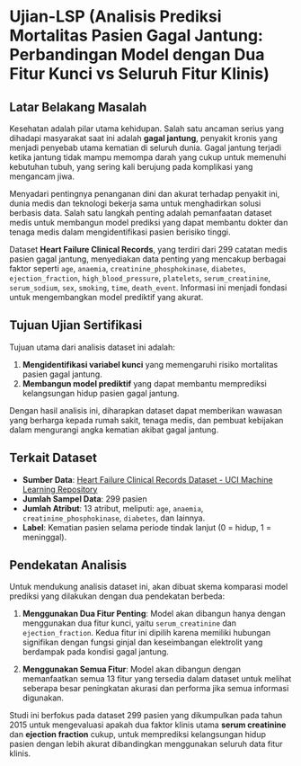 # Ujian-LSP (Analisis Prediksi Mortalitas Pasien Gagal Jantung: Perbandingan Model dengan Dua Fitur Kunci vs Seluruh Fitur Klinis)

## Latar Belakang Masalah
Kesehatan adalah pilar utama kehidupan. Salah satu ancaman serius yang dihadapi masyarakat saat ini adalah **gagal jantung**, penyakit kronis yang menjadi penyebab utama kematian di seluruh dunia. Gagal jantung terjadi ketika jantung tidak mampu memompa darah yang cukup untuk memenuhi kebutuhan tubuh, yang sering kali berujung pada komplikasi yang mengancam jiwa.

Menyadari pentingnya penanganan dini dan akurat terhadap penyakit ini, dunia medis dan teknologi bekerja sama untuk menghadirkan solusi berbasis data. Salah satu langkah penting adalah pemanfaatan dataset medis untuk membangun model prediksi yang dapat membantu dokter dan tenaga medis dalam mengidentifikasi pasien berisiko tinggi.

Dataset **Heart Failure Clinical Records**, yang terdiri dari 299 catatan medis pasien gagal jantung, menyediakan data penting yang mencakup berbagai faktor seperti `age`, `anaemia`, `creatinine_phosphokinase`, `diabetes`, `ejection_fraction`, `high_blood_pressure`, `platelets`, `serum_creatinine`, `serum_sodium`, `sex`, `smoking`, `time`, `death_event`. Informasi ini menjadi fondasi untuk mengembangkan model prediktif yang akurat.

## Tujuan Ujian Sertifikasi
Tujuan utama dari analisis dataset ini adalah:
1. **Mengidentifikasi variabel kunci** yang memengaruhi risiko mortalitas pasien gagal jantung.
2. **Membangun model prediktif** yang dapat membantu memprediksi kelangsungan hidup pasien gagal jantung.

Dengan hasil analisis ini, diharapkan dataset dapat memberikan wawasan yang berharga kepada rumah sakit, tenaga medis, dan pembuat kebijakan dalam mengurangi angka kematian akibat gagal jantung.

## Terkait Dataset
- **Sumber Data**: [Heart Failure Clinical Records Dataset - UCI Machine Learning Repository](https://archive.ics.uci.edu/dataset/519/heart+failure+clinical+records)
- **Jumlah Sampel Data**: 299 pasien
- **Jumlah Atribut**: 13 atribut, meliputi: `age`, `anaemia`, `creatinine_phosphokinase`, `diabetes`, dan lainnya.
- **Label**: Kematian pasien selama periode tindak lanjut (0 = hidup, 1 = meninggal).

## Pendekatan Analisis
Untuk mendukung analisis dataset ini, akan dibuat skema komparasi model prediksi yang dilakukan dengan dua pendekatan berbeda:

1. **Menggunakan Dua Fitur Penting**: Model akan dibangun hanya dengan menggunakan dua fitur kunci, yaitu `serum_creatinine` dan `ejection_fraction`. Kedua fitur ini dipilih karena memiliki hubungan signifikan dengan fungsi ginjal dan keseimbangan elektrolit yang berdampak pada kondisi gagal jantung.

2. **Menggunakan Semua Fitur**: Model akan dibangun dengan memanfaatkan semua 13 fitur yang tersedia dalam dataset untuk melihat seberapa besar peningkatan akurasi dan performa jika semua informasi digunakan.

Studi ini berfokus pada dataset 299 pasien yang dikumpulkan pada tahun 2015 untuk mengevaluasi apakah dua faktor klinis utama **serum creatinine** dan **ejection fraction** cukup, untuk memprediksi kelangsungan hidup pasien dengan lebih akurat dibandingkan menggunakan seluruh data fitur klinis.



